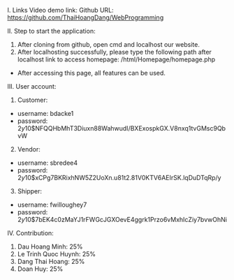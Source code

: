 I. Links
Video demo link: 
Github URL: https://github.com/ThaiHoangDang/WebProgramming 

II. Step to start the application:
1. After cloning from github, open cmd and localhost our website.
2. After localhosting successfully, please type the following path after localhost link to access homepage:
/html/Homepage/homepage.php
- After accessing this page, all features can be used. 

III. User account: 
 
1. Customer: 
- username: bdacke1
- password: $2y$10$NFQQHbMhT3Diuxn88WahwudI/BXExospkGX.V8nxq1tvGMsc9QbvW

2. Vendor:
- username: sbredee4
- password: $2y$10$xCPg7BKRixhNW5Z2UoXn.u81t2.81V0KTV6AEIrSK.lqDuDTqRp/y

3. Shipper: 
- username: fwilloughey7
- password: $2y$10$7bEK4c0zMaYJ1rFWGcJGXOevE4ggrk1Przo6vMxhIcZiy7bvwOhNi

IV. Contribution:
1. Dau Hoang Minh: 25%
2. Le Trinh Quoc Huynh: 25%
3. Dang Thai Hoang: 25%
4. Doan Huy: 25% 